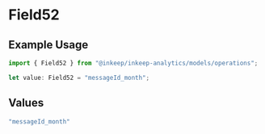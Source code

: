 # Field52

## Example Usage

```typescript
import { Field52 } from "@inkeep/inkeep-analytics/models/operations";

let value: Field52 = "messageId_month";
```

## Values

```typescript
"messageId_month"
```
